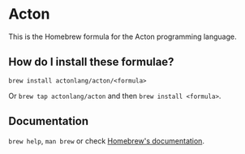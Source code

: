 # Acton

This is the Homebrew formula for the Acton programming language.

## How do I install these formulae?

`brew install actonlang/acton/<formula>`

Or `brew tap actonlang/acton` and then `brew install <formula>`.

## Documentation

`brew help`, `man brew` or check [Homebrew's documentation](https://docs.brew.sh).
